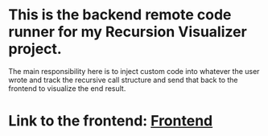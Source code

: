 # This is the backend remote code runner for my Recursion Visualizer project. 

The main responsibility here is to inject custom code into whatever the user wrote and
track the recursive call structure and send that back to the frontend to visualize the
end result. 

# Link to the frontend: [Frontend](https://github.com/ProjectsByJackHe/recursion-visualizer-frontend)